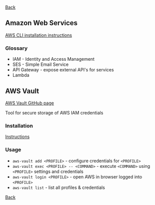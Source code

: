 [Back](../../README.md)

## Amazon Web Services

[AWS CLI installation instructions](https://docs.aws.amazon.com/cli/latest/userguide/getting-started-install.html)

### Glossary

- IAM - Identity and Access Management
- SES - Simple Email Service
- API Gateway - expose external API's for services
- Lambda

## AWS Vault

[AWS Vault GitHub page](https://github.com/99designs/aws-vault)

Tool for secure storage of AWS IAM credentials

### Installation

[Instructions](https://github.com/99designs/aws-vault#installing)

### Usage

- `aws-vault add <PROFILE>` - configure credentials for `<PROFILE>`
- `aws-vault exec <PROFILE> -- <COMMAND>` - execute `<COMMAND>` using `<PROFILE>` settings and credentials
- `aws-vault login <PROFILE>` - open AWS in browser logged into `<PROFILE>`
- `aws-vault list` - list all profiles & credentials

[Back](../../README.md)
